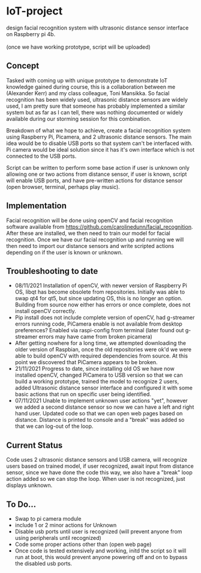 # IoT-project
design facial recognition system with ultrasonic distance sensor interface on Raspberry pi 4b.  </br>  
(once we have working prototype, script will be uploaded)

## Concept
Tasked with coming up with unique prototype to demonstrate IoT knowledge gained during course, this is a collaboration between me (Alexander Kerr) and my class colleague, Toni Mansikka.
So facial recognition has been widely used, ultrasonic distance sensors are widely used, I am pretty sure that someone has probably implemented a similar system but as far as I can tell, there was nothing documented or widely available during our storming session for this combination.  

Breakdown of what we hope to achieve, create a facial recognition system using Raspberry Pi, Picamera, and 2 ultrasonic distance sensors.  The main idea would be to disable USB ports so that system can't be interfaced with.  Pi camera would be ideal solution since it has it's own interface which is not connected to the USB ports.  

Script can be written to perform some base action if user is unknown only allowing one or two actions from distance sensor, if user is known, script will enable USB ports, and have pre-written actions for distance sensor (open browser, terminal, perhaps play music).

## Implementation
Facial recognition will be done using openCV and facial recognition software available from https://github.com/carolinedunn/facial_recognition.  After these are installed, we then need to train our model for facial recognition.  Once we have our facial recognition up and running we will then need to import our distance sensors and write scripted actions depending on if the user is known or unknown.

## Troubleshooting to date
- 08/11/2021 Installation of openCV, with newer version of Raspberry Pi OS, libqt has become obsolete from repositories.  Initially was able to swap qt4 for qt5, but since updating OS, this is no longer an option.  Building from source now either has errors or once complete, does not install openCV correctly.
- Pip install does not include complete version of openCV, had g-streamer errors running code, PiCamera enable is not available from desktop preferences?  Enabled via raspi-config from terminal (later found out g-streamer errors may have came from broken picamera)
- After getting nowhere for a long time, we attempted downloading the older version of Raspbian, once the old repositories were ok'd we were able to build openCV with required dependencies from source.  At this point we discovered that PiCamera appears to be broken.
- 21/11/2021 Progress to date, since installing old OS we have now installed openCV, changed PiCamera to USB version so that we can build a working prototype, trained the model to recognize 2 users, added Ultrasonic distance sensor interface and configured it with some basic actions that run on specific user being identified.
- 07/11/2021 Unable to implement unknown user actions "yet", however we added a second distance sensor so now we can have a left and right hand user.  Updated code so that we can open web pages based on distance.  Distance is printed to console and a "break" was added so that we can log-out of the loop.

## Current Status
Code uses 2 ultrasonic distance sensors and USB camera, will recognize users based on trained model, if user recognized, await input from distance sensor, since we have done the code this way, we also have a "break" loop action added so we can stop the loop.  When user is not recognized, just displays unknown.

## To Do...
- Swap to pi camera module
- include 1 or 2 minor actions for Unknown
- Disable usb ports until user is recognized (will prevent anyone from using peripherals until recognized)
- Code some proper actions other than (open web page)
- Once code is tested extensively and working, initd the script so it will run at boot, this would prevent anyone powering off and on to bypass the disabled usb ports.
